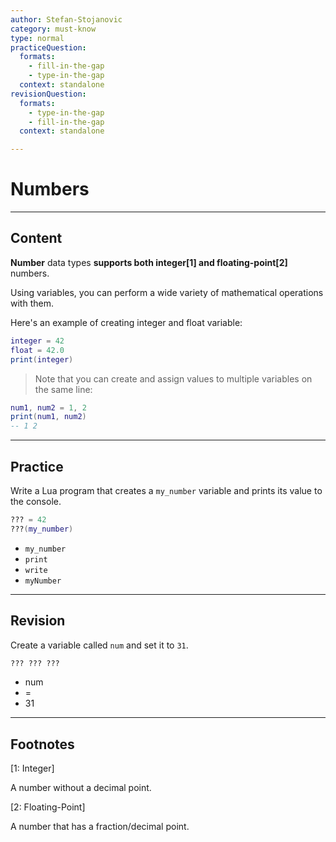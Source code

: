 ```yaml
---
author: Stefan-Stojanovic
category: must-know
type: normal
practiceQuestion:
  formats:
    - fill-in-the-gap
    - type-in-the-gap
  context: standalone
revisionQuestion:
  formats:
    - type-in-the-gap
    - fill-in-the-gap
  context: standalone

---
```


# Numbers

---
## Content

**Number** data types **supports both integer[1] and floating-point[2]** numbers. 

Using variables, you can perform a wide variety of mathematical operations with them.

Here's an example of creating integer and float variable:

```lua
integer = 42
float = 42.0
print(integer)
```

> Note that you can create and assign values to multiple variables on the same line:

```lua
num1, num2 = 1, 2
print(num1, num2)
-- 1 2
```

---
## Practice

Write a Lua program that creates a `my_number` variable and prints its value to the console.

```lua
??? = 42
???(my_number)  
```

- `my_number`
- `print`
- `write`
- `myNumber`


---
## Revision

Create a variable called `num` and set it to `31`.

```lua
??? ??? ???
```

- num
- =
- 31

---

## Footnotes

[1: Integer]

A number without a decimal point.

[2: Floating-Point]

A number that has a fraction/decimal point.